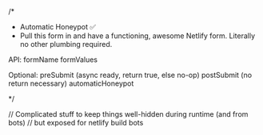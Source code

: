 
  /* 

  - Automatic Honeypot ✅
  - Pull this form in and have a functioning, awesome Netlify form. Literally
    no other plumbing required.

  API: 
    formName
    formValues
    
  Optional:
    preSubmit (async ready, return true, else no-op)
    postSubmit (no return necessary)
    automaticHoneypot

  */

  // Complicated stuff to keep things well-hidden during runtime (and from bots)
  // but exposed for netlify build bots
